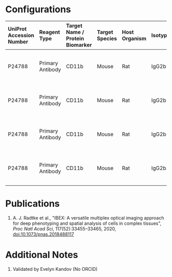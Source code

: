 # Configurations

| UniProt Accession Number   | Reagent Type     | Target Name / Protein Biomarker   | Target Species   | Host Organism   | Isotype   | Clonality   | Vendor   | Catalog Number   | Conjugate   | RRID       | Availability   | Method        | Tissue Preservation               | Target Tissue   | Tissue State   | Detergent         | Antigen Retrieval Conditions   | Dye Inactivation Conditions   | Recommend   | Agree                                    | Disagree   | Contributor         | Notes       |
|:---------------------------|:-----------------|:----------------------------------|:-----------------|:----------------|:----------|:------------|:---------|:-----------------|:------------|:-----------|:---------------|:--------------|:----------------------------------|:----------------|:---------------|:------------------|:-------------------------------|:------------------------------|:------------|:-----------------------------------------|:-----------|:--------------------|:------------|
| P24788                     | Primary Antibody | CD11b                             | Mouse            | Rat             | IgG2b     | 5C6         | Bio-Rad  | MCA711F          | FITC        | AB_1100617 | Stock          | IBEX2D Manual | 1:4 Cytofix/Cytoperm Fixed Frozen | Thymus          | NA             | 0.3% Triton-X-100 | NA                             | 1 mg/ml LiBH4 30 minutes      | Yes         | 0000-0003-4379-8967 [[1](#publications)] | NA         | 0000-0003-4379-8967 |             |
| P24788                     | Primary Antibody | CD11b                             | Mouse            | Rat             | IgG2b     | 5C6         | Bio-Rad  | MCA711F          | FITC        | AB_1100617 | Stock          | IBEX2D Manual | 1:4 Cytofix/Cytoperm Fixed Frozen | Lung            | NA             | 0.3% Triton-X-100 | NA                             | 1 mg/ml LiBH4 30 minutes      | Yes         | 0000-0003-4379-8967 [[1](#publications)] | NA         | 0000-0003-4379-8967 | [1](#notes) |
| P24788                     | Primary Antibody | CD11b                             | Mouse            | Rat             | IgG2b     | 5C6         | Bio-Rad  | MCA711F          | FITC        | AB_1100617 | Stock          | IBEX2D Manual | 1:4 Cytofix/Cytoperm Fixed Frozen | Small Intestine | NA             | 0.3% Triton-X-100 | NA                             | 1 mg/ml LiBH4 30 minutes      | Yes         | 0000-0003-4379-8967 [[1](#publications)] | NA         | 0000-0003-4379-8967 | [1](#notes) |
| P24788                     | Primary Antibody | CD11b                             | Mouse            | Rat             | IgG2b     | 5C6         | Bio-Rad  | MCA711F          | FITC        | AB_1100617 | Stock          | IBEX2D Manual | 1:4 Cytofix/Cytoperm Fixed Frozen | Lymph Node      | NA             | 0.3% Triton-X-100 | NA                             | 1 mg/ml LiBH4 30 minutes      | Yes         | 0000-0003-4379-8967 [[1](#publications)] | NA         | 0000-0003-4379-8967 |             |

# Publications

<a name="publications"></a>
1. A. J. Radtke et al., "IBEX: A versatile multiplex optical imaging approach for deep phenotyping and spatial analysis of cells in complex tissues", *Proc Natl Acad Sci*, 117(52):33455–33465, 2020, [doi:10.1073/pnas.2018488117](https://doi.org/10.1073/pnas.2018488117)


# Additional Notes

<a name="notes"></a>
1. Validated by Evelyn Kandov (No ORCID)
